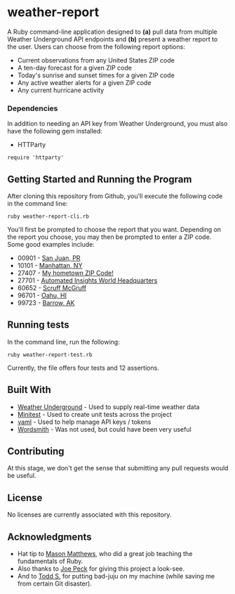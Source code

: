 # weather-report
A Ruby command-line application designed to **(a)** pull data from multiple Weather Underground API endpoints and **(b)** present a weather report to the user.  Users can choose from the following report options:

* Current observations from any United States ZIP code
* A ten-day forecast for a given ZIP code
* Today's sunrise and sunset times for a given ZIP code
* Any active weather alerts for a given ZIP code
* Any current hurricane activity

### Dependencies

In addition to needing an API key from Weather Underground, you must also have the following gem installed:

* HTTParty

```
require 'httparty'
```


## Getting Started and Running the Program

After cloning this repository from Github, you'll execute the following code in the command line:

```
ruby weather-report-cli.rb
```

You'll first be prompted to choose the report that you want.  Depending on the report you choose, you may then be prompted to enter a ZIP code.  Some good examples include:

* 00901 - [San Juan, PR](https://www.google.com/search?q=00901+zip+code)
* 10101 - [Manhattan, NY](https://www.google.com/search?q=10101+zip+code)
* 27407 - [My hometown ZIP Code!](https://en.wikipedia.org/wiki/Greensboro,_North_Carolina)
* 27701 - [Automated Insights World Headquarters](https://automatedinsights.com/)
* 60652 - [Scruff McGruff](https://www.google.com/search?q=scruff+mcgruff+zip+code)
* 96701 - [Oahu, HI](https://www.google.com/search?q=96701+zip+code)
* 99723 - [Barrow, AK](https://www.google.com/search?q=barrow+alaska+zip+code)

## Running tests

In the command line, run the following:

```
ruby weather-report-test.rb
```

Currently, the file offers four tests and 12 assertions.

## Built With

* [Weather Underground](https://www.wunderground.com/weather/api) - Used to supply real-time weather data
* [Minitest](https://github.com/seattlerb/minitest) - Used to create unit tests across the project
* [yaml](http://yaml.org/) - Used to help manage API keys / tokens
* [Wordsmith](https://github.com/ai-wordsmith/wordsmith-ruby-sdk) - Was not used, but could have been very useful

## Contributing

At this stage, we don't get the sense that submitting any pull requests would be useful.

## License

No licenses are currently associated with this repository.

## Acknowledgments

* Hat tip to [Mason Matthews](https://github.com/masonfmatthews), who did a great job teaching the fundamentals of Ruby.
* Also thanks to [Joe Peck](https://github.com/fatcatt316) for giving this project a look-see.
* And to [Todd S.](https://github.com/toddsheet) for putting bad-juju on my machine (while saving me from certain Git disaster).

